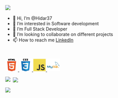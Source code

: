 ![](https://komarev.com/ghpvc/?username=Hidar37&style=flat-square&label=PROFILE+VIEWS&color=lightgrey)
- 👋 Hi, I’m @Hidar37
- 👀 I’m interested in Software development
- 🌱 I’m Full Stack Developer
- 💞️ I’m looking to collaborate on different projects
- 📫 How to reach me [LinkedIn](https://www.linkedin.com/in/haider-ahmad-0ba20a224/)
<br>

<p align="left">
  <a href="https://www.w3.org/html/" target="_blank" rel="noreferrer">
    <img src="https://raw.githubusercontent.com/devicons/devicon/master/icons/html5/html5-original-wordmark.svg" alt="html5" width="40" height="40" />
  </a>
  <a href="https://www.w3schools.com/css/" target="_blank" rel="noreferrer">
    <img src="https://raw.githubusercontent.com/devicons/devicon/master/icons/css3/css3-original-wordmark.svg" alt="css3" width="40" height="40" />
  </a>
  <a href="https://developer.mozilla.org/en-US/docs/Web/JavaScript" target="_blank" rel="noreferrer">
    <img src="https://raw.githubusercontent.com/devicons/devicon/master/icons/javascript/javascript-original.svg" alt="javascript" width="40" height="40" />
  </a>
  <a href="https://www.mysql.com/" target="_blank" rel="noreferrer">
    <img src="https://raw.githubusercontent.com/devicons/devicon/master/icons/mysql/mysql-original-wordmark.svg" alt="mysql" width="40" height="40" />
  </a>
</p>

<p>
  <img align="left" src="https://github-readme-stats.vercel.app/api/top-langs?username=Hidar37&show_icons=true&locale=en&layout=compact"/>
</p>

<p>&nbsp; <img align="center" src="https://github-readme-stats.vercel.app/api?username=Hidar37&show_icons=true&locale=en" />
</p>
<p>
  <img align="center" src="https://github-readme-streak-stats.herokuapp.com/?user=wassimchakib" />
</p>
